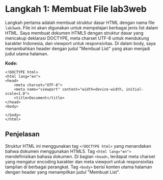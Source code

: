 # Langkah 1: Membuat File lab3web
Langkah pertama adalah membuat struktur dasar HTML dengan nama file `lab3web`. File ini akan digunakan untuk mempelajari berbagai jenis list dalam HTML. Saya membuat dokumen HTML5 dengan struktur dasar yang mencakup deklarasi DOCTYPE, meta charset UTF-8 untuk mendukung karakter Indonesia, dan viewport untuk responsivitas. Di dalam body, saya menambahkan header dengan judul "Membuat List" yang akan menjadi judul utama halaman.

**Kode:**
```
<!DOCTYPE html>
<html lang="en">
<head>
    <meta charset="UTF-8">
    <meta name="viewport" content="width=device-width, initial-scale=1.0">
    <title>Document</title>
</head>
<body>
    
</body>
</html>
```

## Penjelasan
Struktur HTML ini menggunakan tag `<!DOCTYPE html>` yang menandakan bahwa dokumen menggunakan HTML5. Tag `<html lang="en">` mendefinisikan bahasa dokumen. Di bagian `<head>`, terdapat meta charset yang mengatur encoding karakter dan meta viewport untuk responsivitas tampilan di berbagai perangkat. Tag `<body>` berisi konten utama halaman dengan header yang menampilkan judul "Membuat List".
